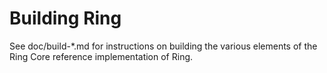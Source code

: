 Building Ring
================

See doc/build-*.md for instructions on building the various
elements of the Ring Core reference implementation of Ring.
